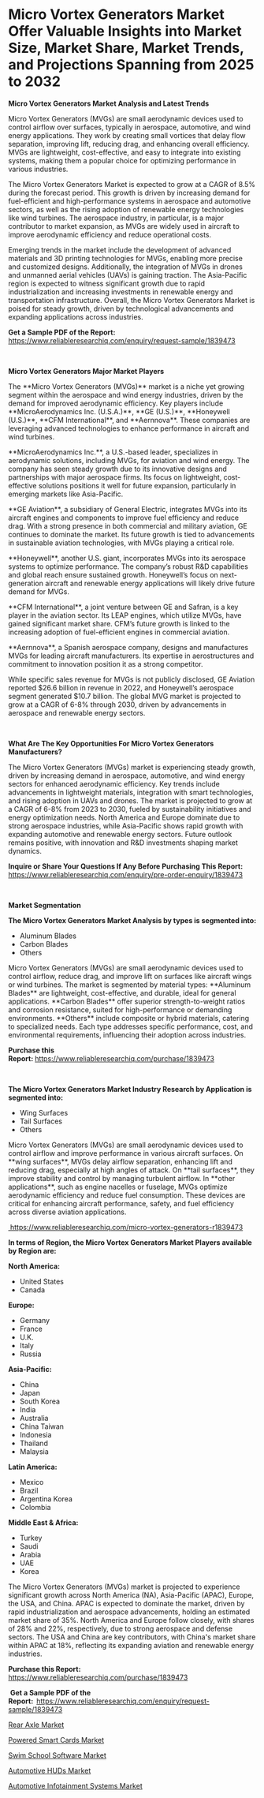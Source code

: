 <p><h1>Micro Vortex Generators Market Offer Valuable Insights into Market Size, Market Share, Market Trends, and Projections Spanning from 2025 to 2032</h1></p><p><strong>Micro Vortex Generators Market Analysis and Latest Trends</strong></p>
<p><p>Micro Vortex Generators (MVGs) are small aerodynamic devices used to control airflow over surfaces, typically in aerospace, automotive, and wind energy applications. They work by creating small vortices that delay flow separation, improving lift, reducing drag, and enhancing overall efficiency. MVGs are lightweight, cost-effective, and easy to integrate into existing systems, making them a popular choice for optimizing performance in various industries.</p><p>The Micro Vortex Generators Market is expected to grow at a CAGR of 8.5% during the forecast period. This growth is driven by increasing demand for fuel-efficient and high-performance systems in aerospace and automotive sectors, as well as the rising adoption of renewable energy technologies like wind turbines. The aerospace industry, in particular, is a major contributor to market expansion, as MVGs are widely used in aircraft to improve aerodynamic efficiency and reduce operational costs.</p><p>Emerging trends in the market include the development of advanced materials and 3D printing technologies for MVGs, enabling more precise and customized designs. Additionally, the integration of MVGs in drones and unmanned aerial vehicles (UAVs) is gaining traction. The Asia-Pacific region is expected to witness significant growth due to rapid industrialization and increasing investments in renewable energy and transportation infrastructure. Overall, the Micro Vortex Generators Market is poised for steady growth, driven by technological advancements and expanding applications across industries.</p></p>
<p><strong>Get a Sample PDF of the Report:&nbsp;</strong> <a href="https://www.reliableresearchiq.com/enquiry/request-sample/1839473?utm_campaign=1896&utm_medium=2&utm_source=Github&utm_content=ia&utm_term=22012025&utm_id=micro-vortex-generators">https://www.reliableresearchiq.com/enquiry/request-sample/1839473</a></p>
<p>&nbsp;</p>
<p><strong>Micro Vortex Generators Major Market Players</strong></p>
<p><p>The **Micro Vortex Generators (MVGs)** market is a niche yet growing segment within the aerospace and wind energy industries, driven by the demand for improved aerodynamic efficiency. Key players include **MicroAerodynamics Inc. (U.S.A.)**, **GE (U.S.)**, **Honeywell (U.S.)**, **CFM International**, and **Aernnova**. These companies are leveraging advanced technologies to enhance performance in aircraft and wind turbines.</p><p>**MicroAerodynamics Inc.**, a U.S.-based leader, specializes in aerodynamic solutions, including MVGs, for aviation and wind energy. The company has seen steady growth due to its innovative designs and partnerships with major aerospace firms. Its focus on lightweight, cost-effective solutions positions it well for future expansion, particularly in emerging markets like Asia-Pacific.</p><p>**GE Aviation**, a subsidiary of General Electric, integrates MVGs into its aircraft engines and components to improve fuel efficiency and reduce drag. With a strong presence in both commercial and military aviation, GE continues to dominate the market. Its future growth is tied to advancements in sustainable aviation technologies, with MVGs playing a critical role.</p><p>**Honeywell**, another U.S. giant, incorporates MVGs into its aerospace systems to optimize performance. The company’s robust R&D capabilities and global reach ensure sustained growth. Honeywell’s focus on next-generation aircraft and renewable energy applications will likely drive future demand for MVGs.</p><p>**CFM International**, a joint venture between GE and Safran, is a key player in the aviation sector. Its LEAP engines, which utilize MVGs, have gained significant market share. CFM’s future growth is linked to the increasing adoption of fuel-efficient engines in commercial aviation.</p><p>**Aernnova**, a Spanish aerospace company, designs and manufactures MVGs for leading aircraft manufacturers. Its expertise in aerostructures and commitment to innovation position it as a strong competitor.</p><p>While specific sales revenue for MVGs is not publicly disclosed, GE Aviation reported $26.6 billion in revenue in 2022, and Honeywell’s aerospace segment generated $10.7 billion. The global MVG market is projected to grow at a CAGR of 6-8% through 2030, driven by advancements in aerospace and renewable energy sectors.</p></p>
<p>&nbsp;</p>
<p><strong>What Are The Key Opportunities For Micro Vortex Generators Manufacturers?</strong></p>
<p><p>The Micro Vortex Generators (MVGs) market is experiencing steady growth, driven by increasing demand in aerospace, automotive, and wind energy sectors for enhanced aerodynamic efficiency. Key trends include advancements in lightweight materials, integration with smart technologies, and rising adoption in UAVs and drones. The market is projected to grow at a CAGR of 6-8% from 2023 to 2030, fueled by sustainability initiatives and energy optimization needs. North America and Europe dominate due to strong aerospace industries, while Asia-Pacific shows rapid growth with expanding automotive and renewable energy sectors. Future outlook remains positive, with innovation and R&D investments shaping market dynamics.</p></p>
<p><strong>Inquire or Share Your Questions If Any Before Purchasing This Report:</strong> <a href="https://www.reliableresearchiq.com/enquiry/pre-order-enquiry/1839473?utm_campaign=1896&utm_medium=2&utm_source=Github&utm_content=ia&utm_term=22012025&utm_id=micro-vortex-generators">https://www.reliableresearchiq.com/enquiry/pre-order-enquiry/1839473</a></p>
<p>&nbsp;</p>
<p><strong>Market Segmentation</strong></p>
<p><strong>The Micro Vortex Generators Market Analysis by types is segmented into:</strong></p>
<p><ul><li>Aluminum Blades</li><li>Carbon Blades</li><li>Others</li></ul></p>
<p><p>Micro Vortex Generators (MVGs) are small aerodynamic devices used to control airflow, reduce drag, and improve lift on surfaces like aircraft wings or wind turbines. The market is segmented by material types: **Aluminum Blades** are lightweight, cost-effective, and durable, ideal for general applications. **Carbon Blades** offer superior strength-to-weight ratios and corrosion resistance, suited for high-performance or demanding environments. **Others** include composite or hybrid materials, catering to specialized needs. Each type addresses specific performance, cost, and environmental requirements, influencing their adoption across industries.</p></p>
<p><strong>Purchase this Report:&nbsp;</strong><a href="https://www.reliableresearchiq.com/purchase/1839473?utm_campaign=1896&utm_medium=2&utm_source=Github&utm_content=ia&utm_term=22012025&utm_id=micro-vortex-generators">https://www.reliableresearchiq.com/purchase/1839473</a></p>
<p>&nbsp;</p>
<p><strong>The Micro Vortex Generators Market Industry Research by Application is segmented into:</strong></p>
<p><ul><li>Wing Surfaces</li><li>Tail Surfaces</li><li>Others</li></ul></p>
<p><p>Micro Vortex Generators (MVGs) are small aerodynamic devices used to control airflow and improve performance in various aircraft surfaces. On **wing surfaces**, MVGs delay airflow separation, enhancing lift and reducing drag, especially at high angles of attack. On **tail surfaces**, they improve stability and control by managing turbulent airflow. In **other applications**, such as engine nacelles or fuselage, MVGs optimize aerodynamic efficiency and reduce fuel consumption. These devices are critical for enhancing aircraft performance, safety, and fuel efficiency across diverse aviation applications.</p></p>
<p><a href="https://www.reliableresearchiq.com/micro-vortex-generators-r1839473?utm_campaign=1896&utm_medium=2&utm_source=Github&utm_content=ia&utm_term=22012025&utm_id=micro-vortex-generators">&nbsp;https://www.reliableresearchiq.com/micro-vortex-generators-r1839473</a></p>
<p><strong>In terms of Region, the Micro Vortex Generators Market Players available by Region are:</strong></p>
<p>
    <p> <strong> North America: </strong>
        <ul>
            <li>United States</li>
            <li>Canada</li>
        </ul>
        </p> 
    <p> <strong> Europe: </strong>
        <ul>
            <li>Germany</li>
            <li>France</li>
            <li>U.K.</li>
            <li>Italy</li>
            <li>Russia</li>
        </ul>
        </p> 
    <p> <strong> Asia-Pacific: </strong>
        <ul>
            <li>China</li>
            <li>Japan</li>
            <li>South Korea</li>
            <li>India</li>
            <li>Australia</li>
            <li>China Taiwan</li>
            <li>Indonesia</li>
            <li>Thailand</li>
            <li>Malaysia</li>
        </ul>
        </p> 
    <p> <strong> Latin America: </strong>
        <ul>
            <li>Mexico</li>
            <li>Brazil</li>
            <li>Argentina Korea</li>
            <li>Colombia</li>
        </ul>
        </p> 
    <p> <strong> Middle East & Africa: </strong>
        <ul>
            <li>Turkey</li>
            <li>Saudi</li>
            <li>Arabia</li>
            <li>UAE</li>
            <li>Korea</li>
        </ul>
    </p>
    </p>
<p><p>The Micro Vortex Generators (MVGs) market is projected to experience significant growth across North America (NA), Asia-Pacific (APAC), Europe, the USA, and China. APAC is expected to dominate the market, driven by rapid industrialization and aerospace advancements, holding an estimated market share of 35%. North America and Europe follow closely, with shares of 28% and 22%, respectively, due to strong aerospace and defense sectors. The USA and China are key contributors, with China's market share within APAC at 18%, reflecting its expanding aviation and renewable energy industries.</p></p>
<p><strong>Purchase this Report: </strong><a href="https://www.reliableresearchiq.com/purchase/1839473?utm_campaign=1896&utm_medium=2&utm_source=Github&utm_content=ia&utm_term=22012025&utm_id=micro-vortex-generators">https://www.reliableresearchiq.com/purchase/1839473</a></p>
<p>&nbsp;<strong>Get a Sample PDF of the Report:&nbsp;&nbsp;</strong><a href="https://www.reliableresearchiq.com/enquiry/request-sample/1839473?utm_campaign=1896&utm_medium=2&utm_source=Github&utm_content=ia&utm_term=22012025&utm_id=micro-vortex-generators">https://www.reliableresearchiq.com/enquiry/request-sample/1839473</a></p>
<p><strong></strong></p>
<p><p><a href="https://github.com/waverlyam689/Market-Research-Report-List-1/blob/main/rear-axle-market.md?utm_campaign=1896&utm_medium=2&utm_source=Github&utm_content=ia&utm_term=22012025&utm_id=micro-vortex-generators">Rear Axle Market</a></p><p><a href="https://www.linkedin.com/pulse/anticipated-cagr-89-powered-smart-cards-market-analysis-report-bq2of?utm_campaign=1896&utm_medium=2&utm_source=Github&utm_content=ia&utm_term=22012025&utm_id=micro-vortex-generators">Powered Smart Cards Market</a></p><p><a href="https://www.linkedin.com/pulse/swim-school-software-market-competitive-landscape-key-trends-cpomf?utm_campaign=1896&utm_medium=2&utm_source=Github&utm_content=ia&utm_term=22012025&utm_id=micro-vortex-generators">Swim School Software Market</a></p><p><a href="https://www.linkedin.com/pulse/automotive-huds-market-size-share-analysis-2025-2032-comprehensive-ceyxf?utm_campaign=1896&utm_medium=2&utm_source=Github&utm_content=ia&utm_term=22012025&utm_id=micro-vortex-generators">Automotive HUDs Market</a></p><p><a href="https://github.com/barnickclara79/Market-Research-Report-List-1/blob/main/automotive-infotainment-systems-market.md?utm_campaign=1896&utm_medium=2&utm_source=Github&utm_content=ia&utm_term=22012025&utm_id=micro-vortex-generators">Automotive Infotainment Systems Market</a></p></p>